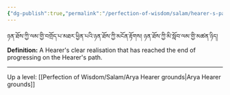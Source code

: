 ```yaml
---
{"dg-publish":true,"permalink":"/perfection-of-wisdom/salam/hearer-s-path-of-no-more-learning/"}
---
```


ཉན་ཐོས་ཀྱི་ལམ་གྱི་བགྲོད་པ་མཐར་ཕྱིན་པའི་ཉན་ཐོས་ཀྱི་མངོན་རྟོགས། ཉན་ཐོས་ཀྱི་མི་སློབ་ལམ་གྱི་མཚན་ཉིད།
**Definition:** A Hearer's clear realisation that has reached the end of progressing on the Hearer's path.

---
Up a level: [[Perfection of Wisdom/Salam/Arya Hearer grounds\|Arya Hearer grounds]]